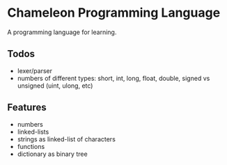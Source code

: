 # Chameleon Programming Language

A programming language for learning.

## Todos

* lexer/parser
* numbers of different types: short, int, long, float, double, signed vs unsigned
(uint, ulong, etc)

## Features

* numbers
* linked-lists
* strings as linked-list of characters
* functions
* dictionary as binary tree
